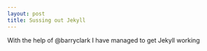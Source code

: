```yaml
---
layout: post
title: Sussing out Jekyll 
---
```

With the help of @barryclark I have managed to get Jekyll working

